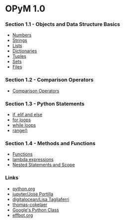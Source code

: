 OPyM 1.0
======

### Section 1.1 - Objects and Data Structure Basics
  * [Numbers](https://github.com/ttltrk/PRG/blob/master/PY/DOC/OPYM/01_OBJ_DS/NUMBERS/NUMBERS.MD)
  * [Strings](https://github.com/ttltrk/PRG/blob/master/PY/DOC/OPYM/01_OBJ_DS/STRINGS/STRINGS.MD)
  * [Lists](https://github.com/ttltrk/PRG/blob/master/PY/DOC/OPYM/01_OBJ_DS/LISTS/LISTS.MD)
  * [Dictionaries](https://github.com/ttltrk/PRG/blob/master/PY/DOC/OPYM/01_OBJ_DS/DICT/DICTIONARIES.MD)
  * [Tuples](https://github.com/ttltrk/PRG/blob/master/PY/DOC/OPYM/01_OBJ_DS/TUPLES/TUPLES.MD)
  * [Sets](https://github.com/ttltrk/PRG/blob/master/PY/DOC/OPYM/01_OBJ_DS/SETS/SETS.MD)
  * [Files](https://github.com/ttltrk/PRG/blob/master/PY/DOC/OPYM/01_OBJ_DS/FILES/FILES.MD)
  
### Section 1.2 - Comparison Operators
  * [Comparison Operators](https://github.com/ttltrk/PRG/blob/master/PY/DOC/OPYM/02_COM_OP/COMP_OP.MD)
  
### Section 1.3 - Python Statements
  * [if, elif and else](https://github.com/ttltrk/PRG/blob/master/PY/DOC/OPYM/03_PY_ST/IF/IF_ELIF_ELSE.MD)
  * [for loops](https://github.com/ttltrk/PRG/blob/master/PY/DOC/OPYM/03_PY_ST/FOR/FOR.MD)
  * [while loops](https://github.com/ttltrk/PRG/blob/master/PY/DOC/OPYM/03_PY_ST/WHILE/WHILE.MD)
  * [range()](https://github.com/ttltrk/PRG/blob/master/PY/DOC/OPYM/03_PY_ST/RANGE/RANGE.MD)
    
### Section 1.4 - Methods and Functions
  * [Functions](https://github.com/ttltrk/PRG/blob/master/PY/DOC/OPYM/04_MET_FUN/FUNCTIONS/FUNCTIONS.MD)
  * [lambda expressions](https://github.com/ttltrk/PRG/blob/master/PY/DOC/OPYM/04_MET_FUN/LAMBDA/LAMBDA.MD)
  * [Nested Statements and Scope]()
 
### Links
  * [python.org](https://docs.python.org/3/tutorial/index.html)
  * [jupyter/Jose Portilla](http://nbviewer.jupyter.org/github/jmportilla/Complete-Python-Bootcamp/tree/master/)
  * [digitalocean/Lisa Tagliaferri](https://www.digitalocean.com/community/users/ltagliaferri)
  * [thomas-cokelaer](http://thomas-cokelaer.info/tutorials/python/index.html)
  * [Google's Python Class](https://developers.google.com/edu/python/)
  * [effbot.org](http://effbot.org/zone/librarybook-index.htm)





